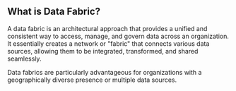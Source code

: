 ## What is Data Fabric?
A data fabric is an architectural approach that provides a unified and consistent way to access, manage, and govern data across an organization. It essentially creates a network or "fabric" that connects various data sources, allowing them to be integrated, transformed, and shared seamlessly.

Data fabrics are particularly advantageous for organizations with a geographically diverse presence or multiple data sources.
